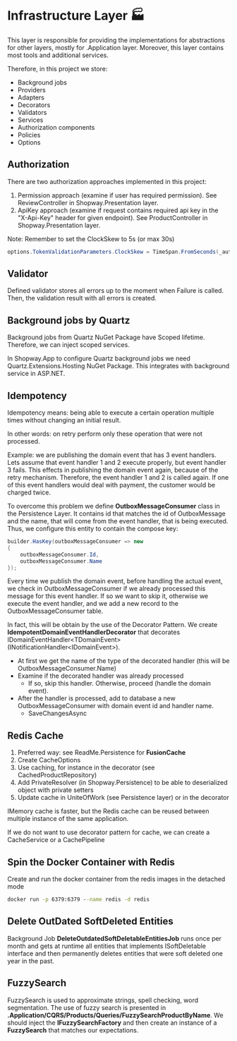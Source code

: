 ﻿# Infrastructure Layer :factory:

This layer is responsible for providing the implementations for abstractions for other layers, mostly for .Application layer.
Moreover, this layer contains most tools and additional services.

Therefore, in this project we store:

- Background jobs
- Providers
- Adapters
- Decorators
- Validators
- Services
- Authorization components
- Policies
- Options

## Authorization

There are two authorization approaches implemented in this project:
1. Permission approach (examine if user has required permission). See ReviewController in Shopway.Presentation layer.
2. ApiKey approach (examine if request contains required api key in the "X-Api-Key" header for given endpoint). See ProductController in Shopway.Presentation layer.

Note: Remember to set the ClockSkew to 5s (or max 30s)

```csharp
options.TokenValidationParameters.ClockSkew = TimeSpan.FromSeconds(_authenticationOptions.ClockSkew); 
```

## Validator

Defined validator stores all errors up to the moment when Failure is called. Then, the validation result with all errors is created.

## Background jobs by Quartz

Background jobs from Quartz NuGet Package have Scoped lifetime.
Therefore, we can inject scoped services.

In Shopway.App to configure Quartz background jobs we need Quartz.Extensions.Hosting NuGet Package. This integrates with background service in ASP.NET.

## Idempotency

Idempotency means: being able to execute a certain operation multiple times without changing an initial result.

In other words: on retry perform only these operation that were not processed.

Example: we are publishing the domain event that has 3 event handlers. Lets assume that event handler 1 and 2 execute properly, but event handler 3 fails.
This effects in publishing the domain event again, because of the retry mechanism. Therefore, the event handler 1 and 2 is called again.
If one of this event handlers would deal with payment, the customer would be charged twice.

To overcome this problem we define **OutboxMessageConsumer** class in the Persistence Layer. 
It contains id that matches the id of OutboxMessage and the name, that will come from the event handler, that is being executed.
Thus, we configure this entity to contain the compose key:

```csharp
builder.HasKey(outboxMessageConsumer => new
{
    outboxMessageConsumer.Id,
    outboxMessageConsumer.Name
});
```

Every time we publish the domain event, before handling the actual event, we check in OutboxMessageConsumer if we already processed this message for this event handler.
If so we want to skip it, otherwise we execute the event handler, and we add a new record to the OutboxMessageConsumer table.

In fact, this will be obtain by the use of the Decorator Pattern. We create **IdempotentDomainEventHandlerDecorator** that decorates IDomainEventHandler\<TDomainEvent\> (INotificationHandler\<IDomainEvent\>).

- At first we get the name of the type of the decorated handler (this will be OutboxMessageConsumer.Name)
- Examine if the decorated handler was already processed
	- If so, skip this handler. Otherwise, proceed (handle the domain event).
- After the handler is processed, add to database a new OutboxMessageConsumer with domain event id and handler name.
	- SaveChangesAsync

## Redis Cache

1. Preferred way: see ReadMe.Persistence for **FusionCache**
2. Create CacheOptions
3. Use caching, for instance in the decorator (see CachedProductRepository)
4. Add PrivateResolver (in Shopway.Persistence) to be able to deserialized object with private setters
5. Update cache in UniteOfWork (see Persistence layer) or in the decorator 

IMemory cache is faster, but the Redis cache can be reused between multiple instance of the same application.

If we do not want to use decorator pattern for cache, we can create a CacheService or a CachePipeline

## Spin the Docker Container with Redis

Create and run the docker container from the redis images in the detached mode

```cmd
docker run -p 6379:6379 --name redis -d redis
```

## Delete OutDated SoftDeleted Entities

Background Job **DeleteOutdatedSoftDeletableEntitiesJob** runs once per month and gets at runtime 
all entities that implements ISoftDeletable interface and then permanently deletes entities that 
were soft deleted one year in the past.

## FuzzySearch

FuzzySearch is used to approximate strings, spell checking, word segmentation. The use of fuzzy search is presented in 
**.Application/CQRS/Products/Queries/FuzzySearchProductByName**. We should inject the **IFuzzySearchFactory** and then create an
instance of a **FuzzySearch** that matches our expectations.
